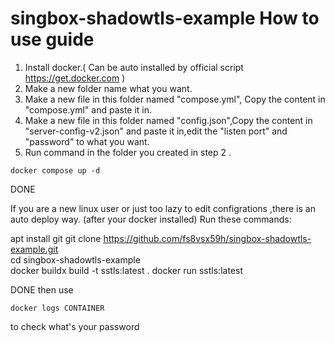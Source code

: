 # singbox-shadowtls-example How to use guide

1. Install docker.( Can be auto installed by official script <https://get.docker.com> )
2. Make a new folder name what you want.
3. Make a new file in this folder named "compose.yml", Copy the content in "compose.yml" and paste it in.
4. Make a new file in this folder named "config.json",Copy the content in "server-config-v2.json" and paste it in,edit the "listen port" and "password" to what you want.
5. Run command  in the folder you created in step 2 .

  ```shell
  docker compose up -d
  ```
 DONE   
 
 
If you are a new linux user or just too lazy to edit configrations ,there is an auto deploy way.  (after your docker installed)
Run these commands:  

apt install git 
git clone https://github.com/fs8vsx59h/singbox-shadowtls-example.git  
cd singbox-shadowtls-example  
docker buildx build -t sstls:latest .
docker run sstls:latest

DONE
then use  
```shell
docker logs CONTAINER
```
to check what's your password
